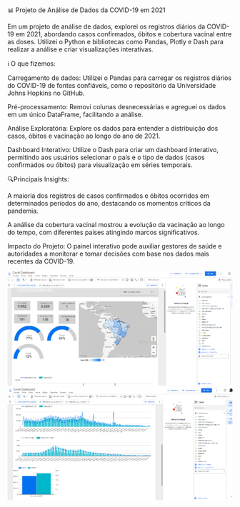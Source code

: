 📊 Projeto de Análise de Dados da COVID-19 em 2021

Em um projeto de análise de dados, explorei os registros diários da COVID-19 em 2021, abordando casos confirmados, óbitos e cobertura vacinal entre as doses. Utilizei o Python e bibliotecas como Pandas, Plotly e Dash para realizar a análise e criar visualizações interativas.

ℹ️ O que fizemos:

Carregamento de dados: Utilizei o Pandas para carregar os registros diários do COVID-19 de fontes confiáveis, como o repositório da Universidade Johns Hopkins no GitHub.

Pré-processamento: Removi colunas desnecessárias e agreguei os dados em um único DataFrame, facilitando a análise.

Análise Exploratória: Explore os dados para entender a distribuição dos casos, óbitos e vacinação ao longo do ano de 2021.

Dashboard Interativo: Utilize o Dash para criar um dashboard interativo, permitindo aos usuários selecionar o país e o tipo de dados (casos confirmados ou óbitos) para visualização em séries temporais.

🔍Principais Insights:

A maioria dos registros de casos confirmados e óbitos ocorridos em determinados períodos do ano, destacando os momentos críticos da pandemia.

A análise da cobertura vacinal mostrou a evolução da vacinação ao longo do tempo, com diferentes países atingindo marcos significativos.

Impacto do Projeto: O painel interativo pode auxiliar gestores de saúde e autoridades a monitorar e tomar decisões com base nos dados mais recentes da COVID-19.



<img src="imagens/dashbordcovid.png" alt="dashbord">
<img src="imagens/covidgit2.png" alt="dashbord">
